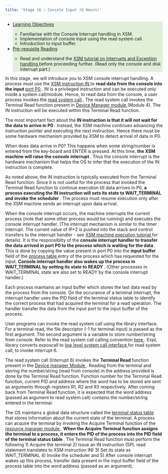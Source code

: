 ```yaml
---
title: 'Stage 16 : Console Input (6 Hours)'
---
```

<div class="panel-collapse collapse" id="collapse16">
 <div class="panel-body">
  <!-- Begin Learning Objectives-->
  <div class="container col-md-12">
   <div class="section_area">
    <ul class="list-group">
     <li class="list-group-item" style="background:#dff0d8">
      <span class="fa fa-book">
      </span>
      <a data-toggle="collapse" href="#lo16">
       Learning
                                Objectives
      </a>
      <div class="panel-collapse expand" id="lo16">
       <ul>
        <li style="margin-bottom: -2px">
         <span class="fa fa-hand-o-right">
         </span>
         Familiarise with the Console Interrupt handling in XSM.
        </li>
        <li style="margin-bottom: -2px">
         <span class="fa fa-hand-o-right">
         </span>
         Implementation of console input using the read system call.
        </li>
        <li>
         <span class="fa fa-hand-o-right">
         </span>
         Introduction to input
                                    buffer.
        </li>
       </ul>
      </div>
     </li>
     <li class="list-group-item" style="background:#dff0d8">
      <span class="fa fa-book">
      </span>
      <a data-toggle="collapse" href="#lo16">
       Pre-requisite
                                Reading
      </a>
      <div class="panel-collapse expand" id="lo16">
       <ul>
        <li style="margin-bottom: -2px">
         <span class="fa fa-hand-o-right">
         </span>
         Read and understand the
         <a href="Tutorials/xsm_interrupts_tutorial.html#disk_and_console_interrupts" target="_blank">
          XSM tutorial on Interrupts and Exception handling
         </a>
         before
                                    proceeding further. (Read only the console and disk interrupt part.)
        </li>
       </ul>
      </div>
     </li>
    </ul>
   </div>
  </div>
  <!-- End Learning Objectives-->
  <p>
   In this stage, we will introduce you to XSM console interrupt handling. A process must use
                        the
   <a href="arch_spec-files/instruction_set.html">
    XSM instruction IN
   </a>
   to
   <b>
    read data from
                          the console into the input
   </b>
   <a href="arch_spec-files/machine_organisation.html" target="_blank">
    port
                          P0
   </a>
   . IN is a privileged instruction and can be executed only inside a system call/module.
                        Hence, to read data from the console, a user process invokes the
   <a href="os_spec-files/systemcallinterface.html" target="_blank">
    read system call
   </a>
   . The read system call invokes the Terminal Read
                        function present in
   <a href="os_modules/Module_4.html" target="_blank">
    Device Manager module
   </a>
   (Module 4). The IN instruction will be executed within this Terminal Read function.
  </p>
  <p>
   The most important fact about the
   <b>
    IN instruction is that it will not wait for the data to
                          arrive in P0
   </b>
   . Instead, the XSM machine continues advancing the instruction pointer and
                        executing the next instruction. Hence there must be some hardware mechanism provided by XSM to
                        detect arrival of data in P0.
  </p>
  <p>
   When does data arrive in P0? This happens when some string/number is entered from the
                        key-board and ENTER is pressed. At this time,
   <b>
    the XSM machine will raise the console
                          interrupt
   </b>
   . Thus the console interrupt is the hardware mechanism that helps the OS to
                        infer that the execution of the IN instruction is complete.
  </p>
  <p>
   As noted above, the IN instruction is typically executed from the Terminal Read function.
                        Since it is not useful for the process that invoked the Terminal Read function to continue
                        execution till data arrives in P0,
   <b>
    a process executing the IN instruction will sets its
                          state to WAIT_TERMINAL and invoke the scheduler
   </b>
   . The process must resume execution only
                        after the XSM machine sends an interrupt upon data arrival.
  </p>
  <p>
   When the console interrupt occurs, the machine interrupts the current process (note that some
                        other process would be running) and executes the console interrupt handler. (The interrupt
                        mechanism is similar to the timer interrupt. The current value of IP+2 is pushed into the stack
                        and control transfers to the interrupt handler - see
   <a href="Tutorials/xsm_interrupts_tutorial.html#disk_and_console_interrupts" target="_blank">
    XSM machine execution tutorial
   </a>
   for details).
                        It is the responsiblity of the
   <b>
    console interrupt handler to transfer the data arrived in
                          port P0 to the process which is waiting for the data
   </b>
   . This is done by copying the value
                        present in port P0 into the
   <b>
    input buffer
   </b>
   field of the
   <a href="os_design-files/process_table.html" target="_blank">
    process table
   </a>
   entry of the process which has requested for the input.
   <b>
    Console
                          interrupt handler also wakes up the process in WAIT_TERMINAL by setting its state to READY
   </b>
   .
                        (Other processes in WAIT_TERMINAL state are also set to READY by the console interrupt
                        handler.)
  </p>
  <p>
   Each process maintains an input buffer which stores the last data read by the process from the
                        console. On the occurance of a terminal interrupt, the interrupt handler uses the PID field of
                        the terminal status table to identify the correct process that had acquired the terminal for a
                        read operation. The handler transfer the data from the input port to the input buffer of the
                        process.
  </p>
  <p>
   User programs can invoke the read system call using the library interface. For a terminal
                        read, the file descriptor (-1 for terminal input) is passed as the first argument. The second
                        argument is a variable to store number/string from console. Refer to the read system call
                        calling convention
   <a href="os_spec-files/dynamicmemoryroutines.html" target="_blank">
    here
   </a>
   .
                        ExpL library converts exposcall to
   <a href="os_design-files/Sw_interface.html" target="_blank">
    low
                          level system call interface
   </a>
   for read system call, to invoke interrupt 6.
  </p>
  <p>
   The read system call (Interrupt 6) invokes the
   <b>
    Terminal Read
   </b>
   function present in the
   <a href="os_modules/Module_4.html" target="_blank">
    Device manager Module
   </a>
   . Reading from the
                        terminal and storing the number/string (read from console) in the address provided is done by
                        the Terminal Read function. Function number for the Terminal Read function, current PID and
                        address where the word has to be stored are sent as arguments through registers R1, R2 and R3
                        respectively. After coming back from Terminal Read function, it is expected that the word
                        address (passed as argument to read system call) contains the number/string entered in the
                        terminal.
  </p>
  <p>
   The OS maintains a global data structure called the
   <a href="os_design-files/mem_ds.html#ts_table">
    terminal
                          status table
   </a>
   that stores information about the current state of the terminal. A process
                        can acquire the terminal by invoking the Acquire Terminal function of the
   <a href="os_modules/Module_0.html">
    resource
                          manager module
   </a>
   .
   <b>
    When the Acquire Terminal function assigns the terminal to a process,
                          it enters the PID of the process into the PID field of the terminal status table
   </b>
   . The
                        Terminal Read function must perform the following 1) Acquire the terminal 2) Issue an IN
                        instruction (SPL read statement translates to XSM instruction IN) 3) Set its state as
                        WAIT_TERMINAL 4) Invoke the scheduler and 5) After console interrupt wakes up this process,
                        transfer data present in the input buffer field of the process table into the word address
                        (passed as an argument).
  </p>
  <!--
                           <p> When the data finally arrives, <b>the console interrupt handler must transfer the data (in port P0) into the input buffer of the process</b> in the <a href="os_design-files/process_table.html" target="_blank">process table</a>. Then the handler wakes up process waiting for the terminal.</p>

                          <p>  Finally, the read system call, after waking up from the WAIT_TERMINAL state, returns the input data in the buffer and passes this data to the user program that invoked the system call.  </p> -->
  Read about
  <a href="Tutorials/xsm_interrupts_tutorial.html" target="_blank">
   XSM interrupts
  </a>
  before proceeding further.
  <br/>
  <br/>
  <figure style="text-align: center;">
   <img src="img/roadmap/read.png" style="display:block;margin-left:auto;margin-right:auto"/>
   <br/>
   <figcaption>
    Control flow for
    <i>
     Read
    </i>
    system call
   </figcaption>
  </figure>
  <br/>
  <b>
   Implementation of read system call (interrupt 6 routine)
  </b>
  <br/>
  <br/>
  <ol style="list-style-type: decimal;margin-left: 2px">
   <li>
    Set the MODE FLAG in the process table of the current process to the system call number
                          which is 7 for read system call.
   </li>
   <li>
    Save the value of register SP as userSP.
    <div>
     <pre>alias userSP R0;
userSP=SP;</pre>
    </div>
   </li>
   <li>
    Store the value of register SP in the UPTR field of the
    <a href="os_design-files/process_table.html" target="_blank">
     process table
    </a>
    entry of the current process.
   </li>
   <li>
    Initialize SP (kernel stack pointer) to (user area page number)*512 -1.
   </li>
   <li>
    Retrieve the file descriptor from the user stack, stored at userSP-4.
   </li>
   <li>
    If the file descriptor is not -1
    <ol style="list-style-type: lower-roman;margin-left: 20px">
     <li>
      Store -1 as the return value in the user stack (at position userSP-1).
     </li>
    </ol>
   </li>
   <li>
    If the file descriptor is -1, implement below steps.
    <ol style="list-style-type: lower-roman; margin-left: 20px">
     <li>
      Retrieve the word address sent as an argument from the user stack (userSP-3).
     </li>
     <li>
      Push all the registers used till now in this interrupt.
     </li>
     <li>
      Save the function number of the Terminal Read function in the register R1. Save PID of
                              the current process and the word address obtained above in registers R2 and R3
                              respectively.
     </li>
     <li>
      Call device manager module.
     </li>
     <p style="text-indent: 0px">
      There is no return value for terminal Read.
     </p>
     <li>
      Restore the registers.
     </li>
     <li>
      Store 0 as return value in the user stack indicating success.
     </li>
    </ol>
   </li>
   <li>
    Reset the MODE FLAG in the process table to 0.
   </li>
   <li>
    Change SP back to user stack and return to the user mode.
   </li>
  </ol>
  <br/>
  <b>
   Modification to Device manager Module
  </b>
  <br/>
  <br/>
  <p style="text-indent: 0px">
   In previous stage we implemented Terminal Write function in module 4,
                        now we will add Terminal Read function.
  </p>
  <ol>
   <li>
    If function number in R1 corresponds to Terminal Read, then implement below steps.
   </li>
   <p style="text-indent: 0px">
    Calling Acquire Terminal function :-
   </p>
   <li>
    Push all the registers used till now using multipush.
   </li>
   <li>
    Initialize registers R1, R2 with function number of Acquire Terminal and PID of current
                          process respectively.
   </li>
   <li>
    Call resource manager module.
   </li>
   <li>
    Restore the registers using the multipop statement.
   </li>
   <li>
    Use read statement, for requesting to read from the terminal.
    <div>
     <pre>read;</pre>
    </div>
   </li>
   <li>
    Change the state of the current process to WAIT_TERMINAL.
   </li>
   <p style="text-indent: 0px">
    Invoking the Context Switch Module :-
   </p>
   <li>
    Push all the registers used till now.
   </li>
   <li>
    Invoke the scheduler.
   </li>
   <p style="text-indent: 0px">
    Following steps are executed after return from the scheduler
   </p>
   <li>
    Restore the registers using the multipop statement.
   </li>
   <li>
    The logical address of the word where the data has to be stored is in R3. Convert this
                          logical address to physical address.
   </li>
   <li>
    Store the value present in input buffer field of process table to the obtained physical
                          address of the word.
   </li>
   <li>
    Return to the caller.
   </li>
  </ol>
  <br/>
  <b>
   Implementation of
   <a href="os_design-files/term_handler.html" target="_blank">
    Console
                          Interrupt Handler
   </a>
  </b>
  <br/>
  <br/>
  <p style="text-indent: 0px">
   /* The console interrupt handler is entered while some other process
                        is executing in the user mode. The handler must switch to the kernel stack of that process, do
                        the interrupt handling, restore the user stack of the process that was running and return
                        control back to the process */
  </p>
  <ol style="list-style-type: decimal; margin-left: 2px">
   <li>
    Store the SP value in the UPTR field in the process table entry of the currently running
                          process.
   </li>
   <li>
    Initialize SP (kernel stack pointer) to (user area page number)*512 -1. //Switch to the
                          kernel stack.
   </li>
   <li>
    Backup the user context of the currently running process in the kernel stack as done in
                          timer interrupt routine.
   </li>
   <li>
    Get the PID of the process that has aqcuired the terminal from the
    <a href="os_design-files/mem_ds.html#ts_table" target="_blank">
     terminal status table
    </a>
    , Save this as reqPID.
   </li>
   <li>
    Using the reqPID obtained in the above step, get the corresponding process table entry.
   </li>
   <li>
    The input entered in the console is saved in port P0 by the XSM machine. Copy the value
                          present in P0 into the input buffer field of the process table entry obtained in the above
                          step.
   </li>
   <p style="text-indent: 0px">
    /*next release the terminal */
   </p>
   <li>
    Push the registers used in this interrupt.
   </li>
   <li>
    Initialize register R1 with function number for release terminal, R2 with reqPID (The
                          current process did not acquire the terminal. The process with reqPID as PID is holding the
                          terminal.)
   </li>
   <li>
    Call resource manager module.
   </li>
   <li>
    Ignore the return value and restore the registers pushed before.
   </li>
   <li>
    Restore the user context from the kernel stack as done in the timer interrupt routine.
   </li>
   <li>
    Change SP to UPTR field from the process table entry of the currently running process and
                          return to the user mode. //Switch back to user stack
   </li>
  </ol>
  <br/>
  <b>
   Modification to Boot Module
  </b>
  <br/>
  <br/>
  <ol style="list-style-type: decimal; margin-left: 2px">
   <li>
    Load console interrupt handler and interrupt 6 from disk to memory.
   </li>
   <li>
    Remove the initialization of the third process, as we will run only idle and init processes
                          in this stage.
   </li>
  </ol>
  <br/>
  <b>
   Making things work
  </b>
  <br/>
  <br/>
  <ol style="list-style-type: decimal;margin-left: 2px">
   <li>
    Compile and load boot module code, console interrupt and interrupt 6 using XFS interface.
   </li>
   <li>
    Write an ExpL program which reads two numbers from console and finds the GCD using
                          Euclidean's algorithm and print the GCD. Load this program as init program.
   </li>
  </ol>
  <br/>
  <div class="container col-md-12">
   <div class="section_area">
    <ul class="list-group">
     <li class="list-group-item">
      <a data-toggle="collapse" href="#collapseq8">
       <b>
        Q1.
       </b>
       Is it possible that, the running
                                process interrupted by the console interrupt be the same process that had acquired the
                                terminal for reading?
      </a>
      <div class="panel-collapse collapse" id="collapseq8">
       No, The process which has acquired the terminal will be in WAIT_TERMINAL state after
                                issuing a terminal read until the console interrupt occurs. Hence, this process will
                                not be scheduled until console interrupt changes it's state to READY.
      </div>
     </li>
    </ul>
   </div>
  </div>
  <p>
   <b style="color:#26A65B">
    Assignment 1:
   </b>
   Write an ExpL program to read N numbers in an array,
                      sort using bubble sort and print the sorted array to the terminal. Load this program as init
                      program and run the machine.
  </p>
  <p>
   <b style="color:#26A65B">
    Assignment 2:
   </b>
   Use the
   <a href="support_tools-files/xsm-simulator.html" target="_blank">
    XSM debugger
   </a>
   to print out the contents of the Terminal Status Table and the input buffer (by dumping process table entry of the process to which read was performed) before and after reading data from the input port to the input buffer of the process, inside the terminal interrupt handler.
  </p>
  <br/>
  <br/>
 
 </div>
</div>
